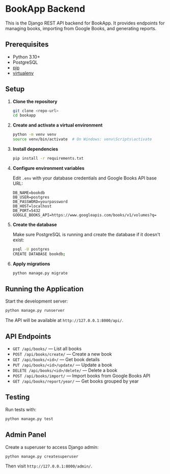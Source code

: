 # BookApp Backend

This is the Django REST API backend for BookApp. It provides endpoints for managing books, importing from Google Books, and generating reports.

## Prerequisites

- Python 3.10+
- PostgreSQL
- [pip](https://pip.pypa.io/en/stable/)
- [virtualenv](https://virtualenv.pypa.io/en/latest/)

## Setup

1. **Clone the repository**

   ```sh
   git clone <repo-url>
   cd bookapp
   ```

2. **Create and activate a virtual environment**

   ```sh
   python -m venv venv
   source venv/bin/activate  # On Windows: venv\Scripts\activate
   ```

3. **Install dependencies**

   ```sh
   pip install -r requirements.txt
   ```

4. **Configure environment variables**

   Edit `.env` with your database credentials and Google Books API base URL:

   ```
   DB_NAME=bookdb
   DB_USER=postgres
   DB_PASSWORD=yourpassword
   DB_HOST=localhost
   DB_PORT=5432
   GOOGLE_BOOKS_API=https://www.googleapis.com/books/v1/volumes?q=
   ```

5. **Create the database**

   Make sure PostgreSQL is running and create the database if it doesn't exist:

   ```sh
   psql -U postgres
   CREATE DATABASE bookdb;
   ```

6. **Apply migrations**

   ```sh
   python manage.py migrate
   ```

## Running the Application

Start the development server:

```sh
python manage.py runserver
```

The API will be available at `http://127.0.0.1:8000/api/`.

## API Endpoints

- `GET /api/books/` — List all books
- `POST /api/books/create/` — Create a new book
- `GET /api/books/<id>/` — Get book details
- `PUT /api/books/<id>/update/` — Update a book
- `DELETE /api/books/<id>/delete/` — Delete a book
- `POST /api/books/import/` — Import books from Google Books API
- `GET /api/books/report/year/` — Get books grouped by year

## Testing

Run tests with:

```sh
python manage.py test
```

## Admin Panel

Create a superuser to access Django admin:

```sh
python manage.py createsuperuser
```

Then visit `http://127.0.0.1:8000/admin/`.

##
